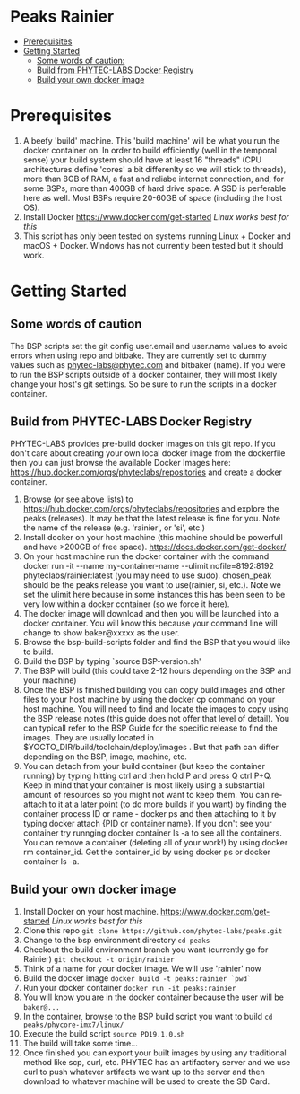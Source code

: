  # Peaks Rainier
 
 * [Prerequisites](#prerequisites)
 * [Getting Started](#getting-started)
   * [Some words of caution:](#some-words-of-caution)
   * [Build from PHYTEC-LABS Docker Registry](#build-from-phytec-labs-docker-registry)
   * [Build your own docker image](#build-your-own-docker-image)

         
# Prerequisites

1. A beefy 'build' machine. This 'build machine' will be what you run the docker container on. In order to build efficiently (well in the temporal sense) your build system should have at least 16 "threads" (CPU architectures define 'cores' a bit differenlty so we will stick to threads), more than 8GB of RAM, a fast and reliabe internet connection, and, for some BSPs, more than 400GB of hard drive space. A SSD is perferable here as well. Most BSPs require 20-60GB of space (including the host OS). 
2. Install Docker https://www.docker.com/get-started *Linux works best for this*
3. This script has only been tested on systems running Linux + Docker and macOS + Docker. Windows has not currently been tested but it should work. 

# Getting Started
## Some words of caution
The BSP scripts set the git config user.email and user.name values to avoid errors when using repo and bitbake. They are currently set to dummy values such as phytec-labs@phytec.com and bitbaker (name). If you were to run the BSP scripts outside of a docker container, they will most likely change your host's git settings. So be sure to run the scripts in a docker container. 

## Build from PHYTEC-LABS Docker Registry
PHYTEC-LABS provides pre-build docker images on this git repo. If you don't care about creating your own local docker image from the dockerfile then you can just browse the available Docker Images here: https://hub.docker.com/orgs/phyteclabs/repositories and create a docker container.

1. Browse (or see above lists) to https://hub.docker.com/orgs/phyteclabs/repositories and explore the peaks (releases). It may be that the latest release is fine for you. Note the name of the release (e.g. 'rainier', or 'si', etc.)
2. Install docker on your host machine (this machine should be powerfull and have >200GB of free space). https://docs.docker.com/get-docker/
3. On your host machine run the docker container with the command docker run -it --name my-container-name --ulimit nofile=8192:8192 phyteclabs/rainier:latest (you may need to use sudo). chosen_peak should be the peaks release you want to use(rainier, si, etc.). Note we set the ulimit here because in some instances this has been seen to be very low within a docker container (so we force it here).
4. The docker image will download and then you will be launched into a docker container. You will know this because your command line will change to show baker@xxxxx as the user.
5. Browse the bsp-build-scripts folder and find the BSP that you would like to build.
6. Build the BSP by typing `source BSP-version.sh'
7. The BSP will build (this could take 2-12 hours depending on the BSP and your machine)
8. Once the BSP is finished building you can copy build images and other files to your host machine by using the docker cp command on your host machine. You will need to find and locate the images to copy using the BSP release notes (this guide does not offer that level of detail). You can typicall refer to the BSP Guide for the specific release to find the images. They are usually located in $YOCTO_DIR/build/toolchain/deploy/images . But that path can differ depending on the BSP, image, machine, etc.
9. You can detach from your build container (but keep the container running) by typing hitting ctrl and then hold P and press Q ctrl P+Q. Keep in mind that your container is most likely using a substantial amount of resources so you might not want to keep them. You can re-attach to it at a later point (to do more builds if you want) by finding the container process ID or name - docker ps and then attaching to it by typing docker attach {PID or container name}. If you don't see your container try runnging docker container ls -a to see all the containers. You can remove a container (deleting all of your work!) by using docker rm container_id. Get the container_id by using docker ps or docker container ls -a.

## Build your own docker image


1. Install Docker on your host machine. https://www.docker.com/get-started *Linux works best for this*
2. Clone this repo `git clone https://github.com/phytec-labs/peaks.git`
3. Change to the bsp environment directory `cd peaks`
4. Checkout the build environment branch you want (currently go for Rainier) `git checkout -t origin/rainier`
5. Think of a name for your docker image. We will use 'rainier' now 
6. Build the docker image ``docker build -t peaks:rainier `pwd` ``
7. Run your docker container `docker run -it peaks:rainier`
8. You will know you are in the docker container because the user will be `baker@...`
9. In the container, browse to the BSP build script you want to build `cd peaks/phycore-imx7/linux/`
10. Execute the build script `source PD19.1.0.sh`
11. The build will take some time...
12. Once finished you can export your built images by using any traditional method like scp, curl, etc. PHYTEC has an artifactory server and we use curl to push whatever artifacts we want up to the server and then download to whatever machine will be used to create the SD Card.








